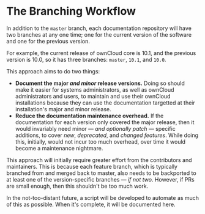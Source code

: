 # The Branching Workflow

In addition to the `master` branch, each documentation repository will have two branches at any one time; one for the current version of the software and one for the previous version.

For example, the current release of ownCloud core is 10.1, and the previous version is 10.0, so it has three branches: `master`, `10.1`, and  `10.0`.

This approach aims to do two things:

- **Document the major _and minor_ release versions.** Doing so should make it easier for systems administrators, as well as ownCloud administrators and users, to maintain and use their ownCloud installations because they can use the documentation targetted at their installation's major and minor release.
- **Reduce the documentation maintenance overhead.** If the documentation for each version only covered the major release, then it would invariably need minor — _and optionally patch_ — specific additions, to cover _new_, _deprecated_, and _changed features_. While doing this, initially, would not incur too much overhead, over time it would become a maintenance nightmare.

This approach will initially require greater effort from the contributors and maintainers.
This is because each feature branch, which is typically branched from and merged back to master, also needs to be backported to at least one of the version-specific branches — _if not two_.
However, if PRs are small enough, then this shouldn't be too much work.

In the not-too-distant future, a script will be developed to automate as much of this as possible.
When it's complete, it will be documented here.
